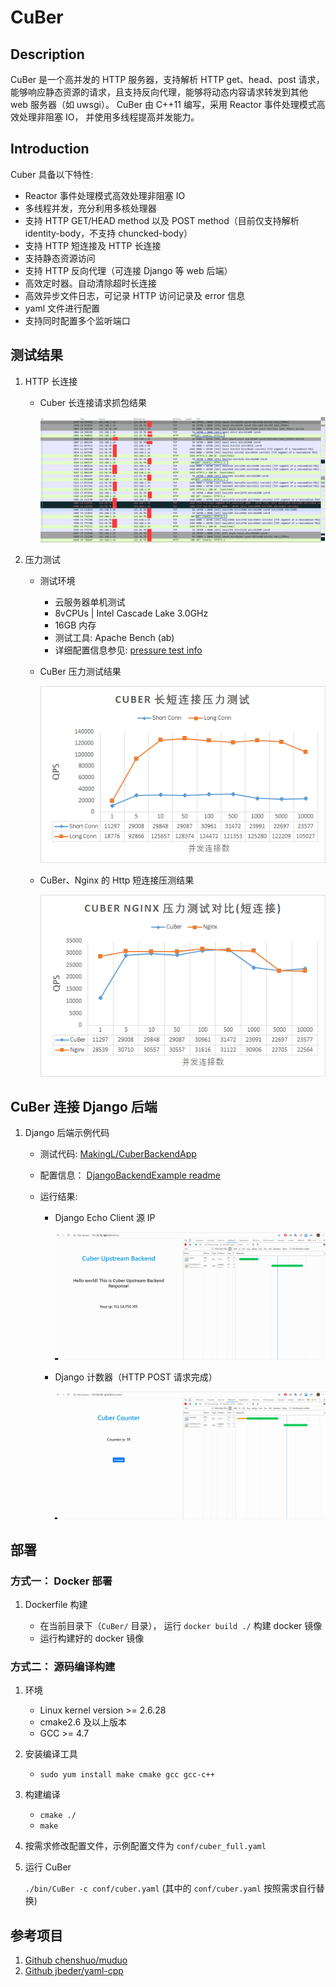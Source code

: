 # CuBer

## Description

CuBer 是一个高并发的 HTTP 服务器，支持解析 HTTP get、head、post 请求，能够响应静态资源的请求，且支持反向代理，能够将动态内容请求转发到其他 web 服务器（如 uwsgi）。
CuBer 由 C++11 编写，采用 Reactor 事件处理模式高效处理非阻塞 IO， 并使用多线程提高并发能力。

## Introduction

Cuber 具备以下特性:

- Reactor 事件处理模式高效处理非阻塞 IO
- 多线程并发，充分利用多核处理器
- 支持 HTTP GET/HEAD method 以及 POST method（目前仅支持解析 identity-body，不支持 chuncked-body）
- 支持 HTTP 短连接及 HTTP 长连接
- 支持静态资源访问
- 支持 HTTP 反向代理（可连接 Django 等 web 后端）
- 高效定时器。自动清除超时长连接
- 高效异步文件日志，可记录 HTTP 访问记录及 error 信息
- yaml 文件进行配置
- 支持同时配置多个监听端口

## 测试结果

1. HTTP 长连接

    - Cuber 长连接请求抓包结果

        ![Cuber Keep Alive Request](vendor/images/Cuber_Long_conn_pkg.png)

2. 压力测试

    - 测试环境

       - 云服务器单机测试
       - 8vCPUs | Intel Cascade Lake 3.0GHz
       - 16GB 内存
       - 测试工具: Apache Bench (ab)
       - 详细配置信息参见: [pressure test info](vendor/pressure_test/readme.md)

    - CuBer 压力测试结果

        ![CuBer压测结果](vendor/images/CuBer_long_short_conn.png)

    - CuBer、Nginx 的 Http 短连接压测结果

        ![CuBer Nginx 压测结果](vendor/images/CuBer_Nginx_short_conn.png)

## CuBer 连接 Django 后端

1. Django 后端示例代码

    - 测试代码: [MakingL/CuberBackendApp](https://github.com/MakingL/CuberBackendApp)
    - 配置信息： [DjangoBackendExample readme](vendor/DjangoBackendExample/readme.md)
    - 运行结果:

        - Django Echo Client 源 IP

            ![CuBer_Django_echo](vendor/images/CuBer_Django_echo.gif)

        - Django 计数器（HTTP POST 请求完成）

            ![CuBer_Django_counter](vendor/images/CuBer_Django_counter.gif)

## 部署

### 方式一： Docker 部署

1. Dockerfile 构建

    - 在当前目录下（`CuBer/` 目录）， 运行 `docker build ./` 构建 docker 镜像
    - 运行构建好的 docker 镜像

### 方式二： 源码编译构建

1. 环境

    - Linux kernel version >= 2.6.28
    - cmake2.6 及以上版本
    - GCC >= 4.7

2. 安装编译工具

    - `sudo yum install make cmake gcc gcc-c++`

3. 构建编译

    - `cmake ./`
    - `make`

4. 按需求修改配置文件，示例配置文件为 `conf/cuber_full.yaml`

5. 运行 CuBer

    `./bin/CuBer -c conf/cuber.yaml` (其中的 `conf/cuber.yaml` 按照需求自行替换)

## 参考项目

1. [Github chenshuo/muduo](https://github.com/chenshuo/muduo)
2. [Github jbeder/yaml-cpp](https://github.com/jbeder/yaml-cpp)
